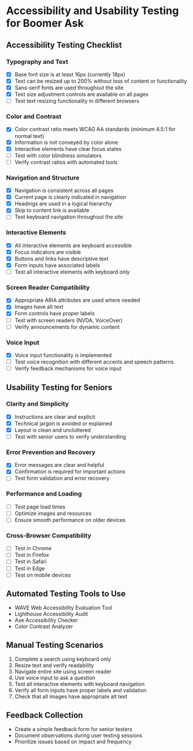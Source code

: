 # Accessibility and Usability Testing for Boomer Ask

## Accessibility Testing Checklist

### Typography and Text
- [x] Base font size is at least 16px (currently 18px)
- [x] Text can be resized up to 200% without loss of content or functionality
- [x] Sans-serif fonts are used throughout the site
- [x] Text size adjustment controls are available on all pages
- [ ] Test text resizing functionality in different browsers

### Color and Contrast
- [x] Color contrast ratio meets WCAG AA standards (minimum 4.5:1 for normal text)
- [x] Information is not conveyed by color alone
- [x] Interactive elements have clear focus states
- [ ] Test with color blindness simulators
- [ ] Verify contrast ratios with automated tools

### Navigation and Structure
- [x] Navigation is consistent across all pages
- [x] Current page is clearly indicated in navigation
- [x] Headings are used in a logical hierarchy
- [x] Skip to content link is available
- [ ] Test keyboard navigation throughout the site

### Interactive Elements
- [x] All interactive elements are keyboard accessible
- [x] Focus indicators are visible
- [x] Buttons and links have descriptive text
- [x] Form inputs have associated labels
- [ ] Test all interactive elements with keyboard only

### Screen Reader Compatibility
- [x] Appropriate ARIA attributes are used where needed
- [x] Images have alt text
- [x] Form controls have proper labels
- [ ] Test with screen readers (NVDA, VoiceOver)
- [ ] Verify announcements for dynamic content

### Voice Input
- [x] Voice input functionality is implemented
- [ ] Test voice recognition with different accents and speech patterns
- [ ] Verify feedback mechanisms for voice input

## Usability Testing for Seniors

### Clarity and Simplicity
- [x] Instructions are clear and explicit
- [x] Technical jargon is avoided or explained
- [x] Layout is clean and uncluttered
- [ ] Test with senior users to verify understanding

### Error Prevention and Recovery
- [x] Error messages are clear and helpful
- [x] Confirmation is required for important actions
- [ ] Test form validation and error recovery

### Performance and Loading
- [ ] Test page load times
- [ ] Optimize images and resources
- [ ] Ensure smooth performance on older devices

### Cross-Browser Compatibility
- [ ] Test in Chrome
- [ ] Test in Firefox
- [ ] Test in Safari
- [ ] Test in Edge
- [ ] Test on mobile devices

## Automated Testing Tools to Use
- WAVE Web Accessibility Evaluation Tool
- Lighthouse Accessibility Audit
- Axe Accessibility Checker
- Color Contrast Analyzer

## Manual Testing Scenarios
1. Complete a search using keyboard only
2. Resize text and verify readability
3. Navigate entire site using screen reader
4. Use voice input to ask a question
5. Test all interactive elements with keyboard navigation
6. Verify all form inputs have proper labels and validation
7. Check that all images have appropriate alt text

## Feedback Collection
- Create a simple feedback form for senior testers
- Document observations during user testing sessions
- Prioritize issues based on impact and frequency
